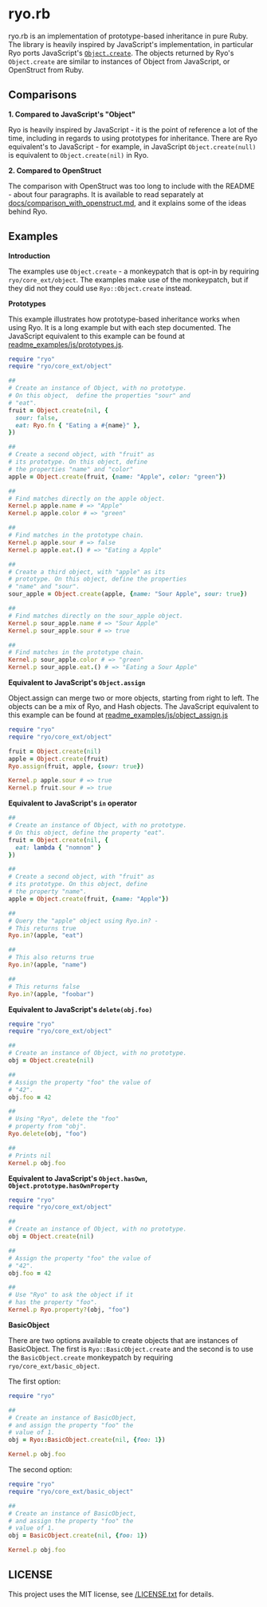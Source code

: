 # ryo.rb

ryo.rb is an implementation of prototype-based inheritance in pure
Ruby. The library is heavily inspired by JavaScript's implementation, 
in particular Ryo ports JavaScript's [`Object.create`](https://developer.mozilla.org/en-US/docs/Web/JavaScript/Reference/Global_Objects/Object/create).
The objects returned by Ryo's `Object.create` are similar to instances 
of Object from JavaScript, or OpenStruct from Ruby. 

## Comparisons

**1. Compared to JavaScript's "Object"**

Ryo is heavily inspired by JavaScript - it is the point of reference
a lot of the time, including in regards to using prototypes for 
inheritance. There are Ryo equivalent's to JavaScript - for example, 
in JavaScript `Object.create(null)` is equivalent to `Object.create(nil)` 
in Ryo. 

**2. Compared to OpenStruct**

The comparison with OpenStruct was too long to include with the README - 
about four paragraphs. It is available to read separately at [docs/comparison_with_openstruct.md](docs/comparison_to_openstruct.md), and 
it explains some of the ideas behind Ryo.

## Examples

**Introduction**

The examples use `Object.create` - a monkeypatch that is opt-in
by requiring `ryo/core_ext/object`. The examples make use of the 
monkeypatch, but if they did not they could use 
`Ryo::Object.create` instead. 

**Prototypes** 

This example illustrates how prototype-based inheritance works when 
using Ryo. It is a long example but with each step documented. The 
JavaScript equivalent to this example can be found at 
[readme_examples/js/prototypes.js](readme_examples/js/prototypes.js).

```ruby
require "ryo"
require "ryo/core_ext/object"

##
# Create an instance of Object, with no prototype.
# On this object,  define the properties "sour" and
# "eat".
fruit = Object.create(nil, {
  sour: false,
  eat: Ryo.fn { "Eating a #{name}" },
})

##
# Create a second object, with "fruit" as
# its prototype. On this object, define
# the properties "name" and "color"
apple = Object.create(fruit, {name: "Apple", color: "green"})

##
# Find matches directly on the apple object.
Kernel.p apple.name # => "Apple"
Kernel.p apple.color # => "green"

##
# Find matches in the prototype chain.
Kernel.p apple.sour # => false
Kernel.p apple.eat.() # => "Eating a Apple"

##
# Create a third object, with "apple" as its
# prototype. On this object, define the properties
# "name" and "sour".
sour_apple = Object.create(apple, {name: "Sour Apple", sour: true})

##
# Find matches directly on the sour_apple object.
Kernel.p sour_apple.name # => "Sour Apple"
Kernel.p sour_apple.sour # => true

##
# Find matches in the prototype chain.
Kernel.p sour_apple.color # => "green"
Kernel.p sour_apple.eat.() # => "Eating a Sour Apple"
``` 

**Equivalent to JavaScript's `Object.assign`**

Object.assign can merge two or more objects, starting
from right to left. The objects can be a mix of Ryo, 
and Hash objects. The JavaScript equivalent to this example
can be found at [readme_examples/js/object_assign.js](/readme_examples/js/object_assign.js)

```ruby
require "ryo"
require "ryo/core_ext/object"

fruit = Object.create(nil)
apple = Object.create(fruit)
Ryo.assign(fruit, apple, {sour: true})

Kernel.p apple.sour # => true
Kernel.p fruit.sour # => true
```

**Equivalent to JavaScript's `in` operator**

```ruby
##
# Create an instance of Object, with no prototype.
# On this object, define the property "eat".
fruit = Object.create(nil, {
  eat: lambda { "nomnom" }
})

##
# Create a second object, with "fruit" as
# its prototype. On this object, define
# the property "name".
apple = Object.create(fruit, {name: "Apple"})

##
# Query the "apple" object using Ryo.in? - 
# This returns true
Ryo.in?(apple, "eat")

##
# This also returns true 
Ryo.in?(apple, "name")

##
# This returns false
Ryo.in?(apple, "foobar")
```

**Equivalent to JavaScript's `delete(obj.foo)`**

```ruby 
require "ryo"
require "ryo/core_ext/object"

##
# Create an instance of Object, with no prototype.
obj = Object.create(nil)

##
# Assign the property "foo" the value of
# "42".
obj.foo = 42

##
# Using "Ryo", delete the "foo"
# property from "obj".
Ryo.delete(obj, "foo")

##
# Prints nil
Kernel.p obj.foo

```

**Equivalent to JavaScript's `Object.hasOwn`, `Object.prototype.hasOwnProperty`**

```ruby
require "ryo"
require "ryo/core_ext/object"

##
# Create an instance of Object, with no prototype.
obj = Object.create(nil)

##
# Assign the property "foo" the value of
# "42".
obj.foo = 42

##
# Use "Ryo" to ask the object if it
# has the property "foo".
Kernel.p Ryo.property?(obj, "foo")
```

**BasicObject**

There are two options available to create objects that are
instances of BasicObject. The first is `Ryo::BasicObject.create`
and the second is to use the `BasicObject.create` monkeypatch
by requiring `ryo/core_ext/basic_object`.

The first option:

```ruby
require "ryo"

##
# Create an instance of BasicObject,
# and assign the property "foo" the
# value of 1.
obj = Ryo::BasicObject.create(nil, {foo: 1})

Kernel.p obj.foo
```

The second option:

```ruby
require "ryo"
require "ryo/core_ext/basic_object"

##
# Create an instance of BasicObject,
# and assign the property "foo" the
# value of 1.
obj = BasicObject.create(nil, {foo: 1})

Kernel.p obj.foo
```

## LICENSE

This project uses the MIT license, see [/LICENSE.txt](/LICENSE.txt) for details.
